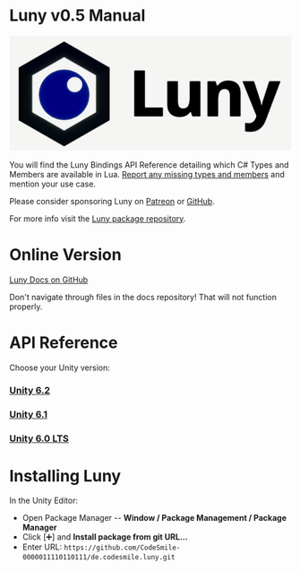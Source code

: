 # Luny v0.5 Manual

[![Luny Logo](LunyLogo.png)](https://lunyscript.com)

You will find the Luny Bindings API Reference detailing which C# Types and Members are available in Lua. [Report any missing types and members](https://github.com/CodeSmile-0000011110110111/de.codesmile.luny/issues) and mention your use case.

Please consider sponsoring Luny on [Patreon](http://www.patreon.com/c/codesmile) or [GitHub](https://github.com/CodeSmile-0000011110110111).

For more info visit the [Luny package repository](https://github.com/CodeSmile-0000011110110111/de.codesmile.luny).

# Online Version

[Luny Docs on GitHub](https://codesmile-0000011110110111.github.io/de.codesmile.luny-docs/)

Don't navigate through files in the docs repository! That will not function properly.

# API Reference

Choose your Unity version:

### [Unity 6.2](UNITY_6000_2_API/index.md)
### [Unity 6.1](UNITY_6000_1_API/index.md)
### [Unity 6.0 LTS](UNITY_6000_0_API/index.md)

# Installing Luny

In the Unity Editor:

- Open Package Manager -- **Window / Package Management / Package Manager**
- Click [➕] and **Install package from git URL...**
- Enter URL: `https://github.com/CodeSmile-0000011110110111/de.codesmile.luny.git`
